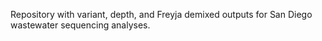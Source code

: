 Repository with variant, depth, and Freyja demixed outputs for San Diego wastewater sequencing analyses. 
